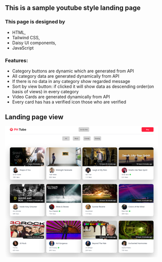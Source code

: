 <h2>This is a sample youtube style landing page</h2>
<h3>This page is designed by</h3>
<ul>
<li>HTML,</li>
<li>Tailwind CSS,</li>
<li>Daisy UI components,</li>
<li>JavaScript</li>
</ul>
<h3>Features:</h3>
<ul>
<li>Category buttons are dynamic which are generated from API</li>
<li>All category data are generated dynamically from API</li>
<li>If there is no data in any category show regarded message</li>
<li>Sort by view button: if clicked it will show data as descending order(on basis of views) in every category</li>
<li>Video Cards are generated dynamically from API</li>
<li>Every card has has a verified icon those who are verified</li>
</ul>
<h2>Landing page view</h2>

![Image](/images/website-view.png)
